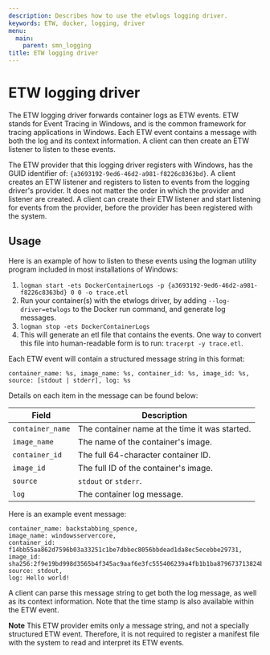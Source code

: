 ```yaml
---
description: Describes how to use the etwlogs logging driver.
keywords: ETW, docker, logging, driver
menu:
  main:
    parent: smn_logging
title: ETW logging driver
---
```


# ETW logging driver

The ETW logging driver forwards container logs as ETW events. 
ETW stands for Event Tracing in Windows, and is the common framework
for tracing applications in Windows. Each ETW event contains a message
with both the log and its context information. A client can then create
an ETW listener to listen to these events. 

The ETW provider that this logging driver registers with Windows, has the 
GUID identifier of: `{a3693192-9ed6-46d2-a981-f8226c8363bd}`. A client creates an 
ETW listener and registers to listen to events from the logging driver's provider. 
It does not matter the order in which the provider and listener are created. 
A client can create their ETW listener and start listening for events from the provider, 
before the provider has been registered with the system. 

## Usage

Here is an example of how to listen to these events using the logman utility program 
included in most installations of Windows:

   1. `logman start -ets DockerContainerLogs -p {a3693192-9ed6-46d2-a981-f8226c8363bd} 0 0 -o trace.etl`
   2. Run your container(s) with the etwlogs driver, by adding `--log-driver=etwlogs` 
   to the Docker run command, and generate log messages.
   3. `logman stop -ets DockerContainerLogs`
   4. This will generate an etl file that contains the events. One way to convert this file into 
   human-readable form is to run: `tracerpt -y trace.etl`. 
   
Each ETW event will contain a structured message string in this format:

    container_name: %s, image_name: %s, container_id: %s, image_id: %s, source: [stdout | stderr], log: %s

Details on each item in the message can be found below:

| Field                | Description                                     |
-----------------------|-------------------------------------------------|
| `container_name`     | The container name at the time it was started.  |
| `image_name`         | The name of the container's image.              |
| `container_id`       | The full 64-character container ID.             |
| `image_id`           | The full ID of the container's image.           |
| `source`             | `stdout` or `stderr`.                           |
| `log`                | The container log message.                      |

Here is an example event message:

    container_name: backstabbing_spence, 
    image_name: windowsservercore, 
    container_id: f14bb55aa862d7596b03a33251c1be7dbbec8056bbdead1da8ec5ecebbe29731, 
    image_id: sha256:2f9e19bd998d3565b4f345ac9aaf6e3fc555406239a4fb1b1ba879673713824b, 
    source: stdout, 
    log: Hello world!

A client can parse this message string to get both the log message, as well as its 
context information. Note that the time stamp is also available within the ETW event. 

**Note**  This ETW provider emits only a message string, and not a specially 
structured ETW event. Therefore, it is not required to register a manifest file 
with the system to read and interpret its ETW events.